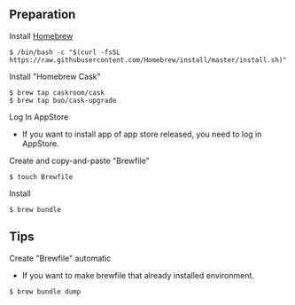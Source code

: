 ## Preparation

Install [Homebrew](https://brew.sh/index_ja)
```
$ /bin/bash -c "$(curl -fsSL https://raw.githubusercontent.com/Homebrew/install/master/install.sh)"
```

Install "Homebrew Cask"
```
$ brew tap caskroom/cask
$ brew tap buo/cask-upgrade
```

Log In AppStore
- If you want to install app of app store released, you need to log in AppStore.

Create and copy-and-paste "Brewfile"
```
$ touch Brewfile
```

Install
```
$ brew bundle
```

## Tips

Create "Brewfile" automatic
- If you want to make brewfile that already installed environment.
```
$ brew bundle dump
```
